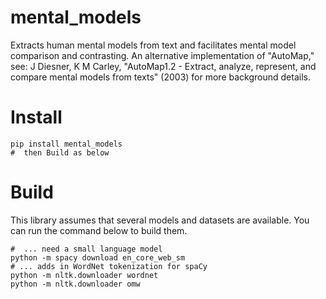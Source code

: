 # mental_models
Extracts human mental models from text and facilitates mental model comparison and contrasting. An alternative implementation of "AutoMap," see: J Diesner, K M Carley, "AutoMap1.2 - Extract, analyze, represent, and compare mental models from texts" (2003) for more background details.

# Install
```
pip install mental_models
#  then Build as below
```

# Build
This library assumes that several models and datasets are available. You can run the command below to build them.

```
#  ... need a small language model 
python -m spacy download en_core_web_sm
# ... adds in WordNet tokenization for spaCy
python -m nltk.downloader wordnet
python -m nltk.downloader omw
```
